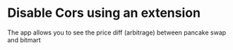 # Disable Cors using an extension
  The app allows you to see the price diff (arbitrage) between pancake swap and bitmart 